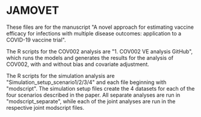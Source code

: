 # JAMOVET

These files are for the manuscript "A novel approach for estimating vaccine efficacy for infections with multiple disease outcomes: application to a COVID-19 vaccine trial".

The R scripts for the COV002 analysis are "1. COV002 VE analysis GitHub", which runs the models and generates the results for the analysis of COV002, with and without bias and covariate adjustment.

The R scripts for the simulation analysis are "Simulation_setup_scenario1/2/3/4" and each file beginning with "modscript". The simulation setup files create the 4 datasets for each of the four scenarios described in the paper. All separate analyses are run in "modscript_separate", while each of the joint analyses are run in the respective joint modscript files.
